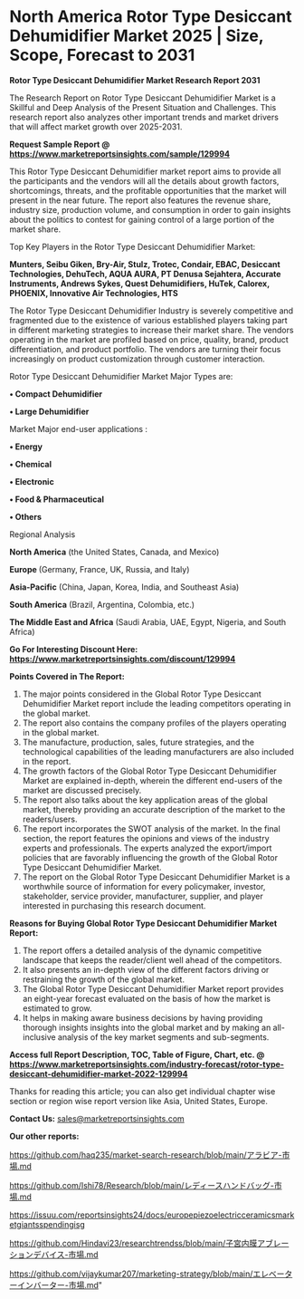 # North America Rotor Type Desiccant Dehumidifier Market 2025 | Size, Scope, Forecast to 2031

<strong>Rotor Type Desiccant Dehumidifier Market Research Report 2031</strong>

The Research Report on Rotor Type Desiccant Dehumidifier Market is a Skillful and Deep Analysis of the Present Situation and Challenges. This research report also analyzes other important trends and market drivers that will affect market growth over 2025-2031.

<strong>Request Sample Report @ <a href=https://www.marketreportsinsights.com/sample/129994>https://www.marketreportsinsights.com/sample/129994</a></strong>

This Rotor Type Desiccant Dehumidifier market report aims to provide all the participants and the vendors will all the details about growth factors, shortcomings, threats, and the profitable opportunities that the market will present in the near future. The report also features the revenue share, industry size, production volume, and consumption in order to gain insights about the politics to contest for gaining control of a large portion of the market share.

Top Key Players in the Rotor Type Desiccant Dehumidifier Market:

<strong>Munters, Seibu Giken, Bry-Air, Stulz, Trotec, Condair, EBAC, Desiccant Technologies, DehuTech, AQUA AURA, PT Denusa Sejahtera, Accurate Instruments, Andrews Sykes, Quest Dehumidifiers, HuTek, Calorex, PHOENIX, Innovative Air Technologies, HTS</strong>

The Rotor Type Desiccant Dehumidifier Industry is severely competitive and fragmented due to the existence of various established players taking part in different marketing strategies to increase their market share. The vendors operating in the market are profiled based on price, quality, brand, product differentiation, and product portfolio. The vendors are turning their focus increasingly on product customization through customer interaction.

Rotor Type Desiccant Dehumidifier Market Major Types are:

<strong>• Compact Dehumidifier

• Large Dehumidifier</strong>

Market Major end-user applications :

<strong>• Energy

• Chemical

• Electronic

• Food & Pharmaceutical

• Others</strong>

Regional Analysis

</u><strong><b>North America</b></strong> (the United States, Canada, and Mexico)

<strong><b>Europe </b></strong>(Germany, France, UK, Russia, and Italy)

<strong><b>Asia-Pacific</b></strong> (China, Japan, Korea, India, and Southeast Asia)

<strong><b>South America</b></strong> (Brazil, Argentina, Colombia, etc.)

<strong><b>The Middle East and Africa</b></strong> (Saudi Arabia, UAE, Egypt, Nigeria, and South Africa)

<strong>Go For Interesting Discount Here: <a href=https://www.marketreportsinsights.com/discount/129994>https://www.marketreportsinsights.com/discount/129994</a></strong>

<strong>Points Covered in The Report:</strong>
<ol>
  <li>The major points considered in the Global Rotor Type Desiccant Dehumidifier Market report include the leading competitors operating in the global market.</li>
  <li>The report also contains the company profiles of the players operating in the global market.</li>
  <li>The manufacture, production, sales, future strategies, and the technological capabilities of the leading manufacturers are also included in the report.</li>
  <li>The growth factors of the Global Rotor Type Desiccant Dehumidifier Market are explained in-depth, wherein the different end-users of the market are discussed precisely.</li>
  <li>The report also talks about the key application areas of the global market, thereby providing an accurate description of the market to the readers/users.</li>
  <li>The report incorporates the SWOT analysis of the market. In the final section, the report features the opinions and views of the industry experts and professionals. The experts analyzed the export/import policies that are favorably influencing the growth of the Global Rotor Type Desiccant Dehumidifier Market.</li>
  <li>The report on the Global Rotor Type Desiccant Dehumidifier Market is a worthwhile source of information for every policymaker, investor, stakeholder, service provider, manufacturer, supplier, and player interested in purchasing this research document.</li>
</ol>
<strong>Reasons for Buying Global Rotor Type Desiccant Dehumidifier Market Report:</strong>

<ol>
  <li>The report offers a detailed analysis of the dynamic competitive landscape that keeps the reader/client well ahead of the competitors.</li>
  <li>It also presents an in-depth view of the different factors driving or restraining the growth of the global market.</li>
  <li>The Global Rotor Type Desiccant Dehumidifier Market report provides an eight-year forecast evaluated on the basis of how the market is estimated to grow.</li>
  <li>It helps in making aware business decisions by having providing thorough insights insights into the global market and by making an all-inclusive analysis of the key market segments and sub-segments.</li>
</ol>
<strong>Access full Report Description, TOC, Table of Figure, Chart, etc. @ <a href=https://www.marketreportsinsights.com/industry-forecast/rotor-type-desiccant-dehumidifier-market-2022-129994>https://www.marketreportsinsights.com/industry-forecast/rotor-type-desiccant-dehumidifier-market-2022-129994</a></strong>


Thanks for reading this article; you can also get individual chapter wise section or region wise report version like Asia, United States, Europe.

<strong>Contact Us:</strong>
sales@marketreportsinsights.com

<strong>Our other reports:</strong>

<a href=https://github.com/haq235/market-search-research/blob/main/アラビア-市場.md>https://github.com/haq235/market-search-research/blob/main/アラビア-市場.md</a>

<a href=https://github.com/Ishi78/Research/blob/main/レディースハンドバッグ-市場.md>https://github.com/Ishi78/Research/blob/main/レディースハンドバッグ-市場.md</a>

<a href=https://issuu.com/reportsinsights24/docs/europepiezoelectricceramicsmarketgiantsspendingisg>https://issuu.com/reportsinsights24/docs/europepiezoelectricceramicsmarketgiantsspendingisg</a>

<a href=https://github.com/Hindavi23/researchtrendss/blob/main/子宮内膜アブレーションデバイス-市場.md>https://github.com/Hindavi23/researchtrendss/blob/main/子宮内膜アブレーションデバイス-市場.md</a>

<a href=https://github.com/vijaykumar207/marketing-strategy/blob/main/エレベーターインバーター-市場.md>https://github.com/vijaykumar207/marketing-strategy/blob/main/エレベーターインバーター-市場.md</a>"
